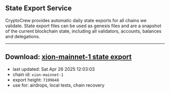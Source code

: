 ## State Export Service
CryptoCrew provides automatic daily state exports for all chains we validate. State export files can be used as genesis files and are a snapshot of the current blockchain state, including all validators, accounts, balances and delegations.

---
**Download: [xion-mainnet-1 state export](https://dl-eu2.ccvalidators.com/SERVICE/xion/xion-mainnet-1_export_7199648.json)**
---

- last updated: Sat Apr 26 2025 12:03:03
- chain id: `xion-mainnet-1`
- export height: `7199648`
- use for: airdrops, local tests, chain recovery
